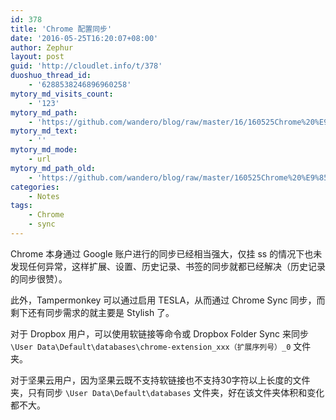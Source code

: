 ```yaml
---
id: 378
title: 'Chrome 配置同步'
date: '2016-05-25T16:20:07+08:00'
author: Zephur
layout: post
guid: 'http://cloudlet.info/t/378'
duoshuo_thread_id:
    - '6288538246896960258'
mytory_md_visits_count:
    - '123'
mytory_md_path:
    - 'https://github.com/wandero/blog/raw/master/16/160525Chrome%20%E9%85%8D%E7%BD%AE%E5%90%8C%E6%AD%A5.md'
mytory_md_text:
    - ''
mytory_md_mode:
    - url
mytory_md_path_old:
    - 'https://github.com/wandero/blog/raw/master/160525Chrome%20%E9%85%8D%E7%BD%AE%E5%90%8C%E6%AD%A5.md'
categories:
    - Notes
tags:
    - Chrome
    - sync
---
```


Chrome 本身通过 Google 账户进行的同步已经相当强大，仅挂 ss 的情况下也未发现任何异常，这样扩展、设置、历史记录、书签的同步就都已经解决（历史记录的同步很赞）。

此外，Tampermonkey 可以通过启用 TESLA，从而通过 Chrome Sync 同步，而剩下还有同步需求的就主要是 Stylish 了。

对于 Dropbox 用户，可以使用软链接等命令或 Dropbox Folder Sync 来同步 `\User Data\Default\databases\chrome-extension_xxx（扩展序列号）_0` 文件夹。

对于坚果云用户，因为坚果云既不支持软链接也不支持30字符以上长度的文件夹，只有同步 `\User Data\Default\databases` 文件夹，好在该文件夹体积和变化都不大。